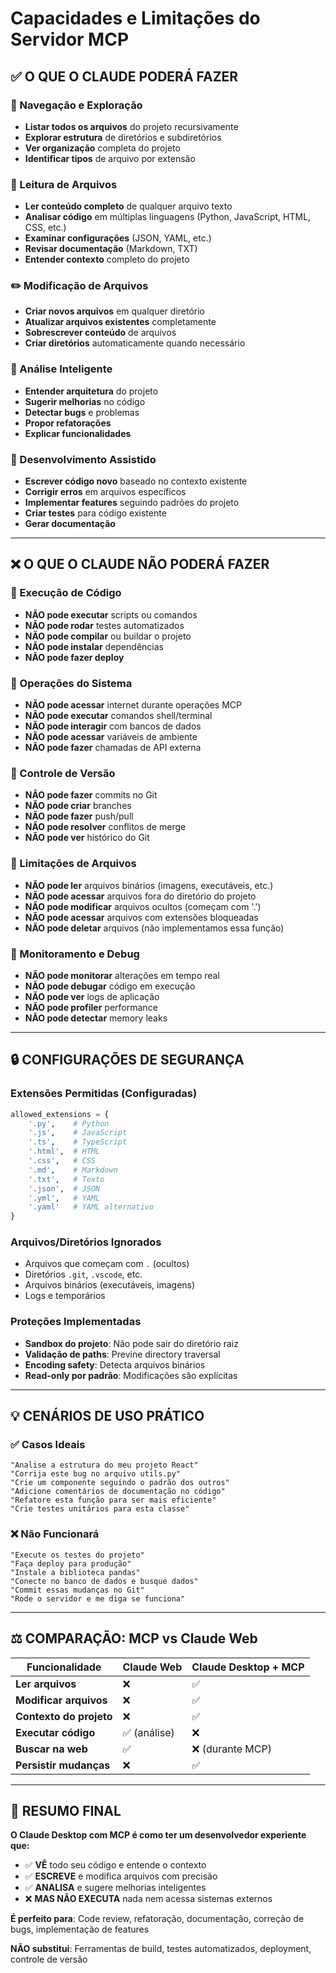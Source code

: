 # Capacidades e Limitações do Servidor MCP

## ✅ O QUE O CLAUDE PODERÁ FAZER

### 📂 Navegação e Exploração
- **Listar todos os arquivos** do projeto recursivamente
- **Explorar estrutura** de diretórios e subdiretórios
- **Ver organização** completa do projeto
- **Identificar tipos** de arquivo por extensão

### 📄 Leitura de Arquivos
- **Ler conteúdo completo** de qualquer arquivo texto
- **Analisar código** em múltiplas linguagens (Python, JavaScript, HTML, CSS, etc.)
- **Examinar configurações** (JSON, YAML, etc.)
- **Revisar documentação** (Markdown, TXT)
- **Entender contexto** completo do projeto

### ✏️ Modificação de Arquivos
- **Criar novos arquivos** em qualquer diretório
- **Atualizar arquivos existentes** completamente
- **Sobrescrever conteúdo** de arquivos
- **Criar diretórios** automaticamente quando necessário

### 🧠 Análise Inteligente
- **Entender arquitetura** do projeto
- **Sugerir melhorias** no código
- **Detectar bugs** e problemas
- **Propor refatorações**
- **Explicar funcionalidades**

### 🔧 Desenvolvimento Assistido
- **Escrever código novo** baseado no contexto existente
- **Corrigir erros** em arquivos específicos
- **Implementar features** seguindo padrões do projeto
- **Criar testes** para código existente
- **Gerar documentação**

---

## ❌ O QUE O CLAUDE NÃO PODERÁ FAZER

### 🚫 Execução de Código
- **NÃO pode executar** scripts ou comandos
- **NÃO pode rodar** testes automatizados
- **NÃO pode compilar** ou buildar o projeto
- **NÃO pode instalar** dependências
- **NÃO pode fazer deploy**

### 🚫 Operações do Sistema
- **NÃO pode acessar** internet durante operações MCP
- **NÃO pode executar** comandos shell/terminal
- **NÃO pode interagir** com bancos de dados
- **NÃO pode acessar** variáveis de ambiente
- **NÃO pode fazer** chamadas de API externa

### 🚫 Controle de Versão
- **NÃO pode fazer** commits no Git
- **NÃO pode criar** branches
- **NÃO pode fazer** push/pull
- **NÃO pode resolver** conflitos de merge
- **NÃO pode ver** histórico do Git

### 🚫 Limitações de Arquivos
- **NÃO pode ler** arquivos binários (imagens, executáveis, etc.)
- **NÃO pode acessar** arquivos fora do diretório do projeto
- **NÃO pode modificar** arquivos ocultos (começam com '.')
- **NÃO pode acessar** arquivos com extensões bloqueadas
- **NÃO pode deletar** arquivos (não implementamos essa função)

### 🚫 Monitoramento e Debug
- **NÃO pode monitorar** alterações em tempo real
- **NÃO pode debugar** código em execução
- **NÃO pode ver** logs de aplicação
- **NÃO pode profiler** performance
- **NÃO pode detectar** memory leaks

---

## 🔒 CONFIGURAÇÕES DE SEGURANÇA

### Extensões Permitidas (Configuradas)
```python
allowed_extensions = {
    '.py',    # Python
    '.js',    # JavaScript  
    '.ts',    # TypeScript
    '.html',  # HTML
    '.css',   # CSS
    '.md',    # Markdown
    '.txt',   # Texto
    '.json',  # JSON
    '.yml',   # YAML
    '.yaml'   # YAML alternativo
}
```

### Arquivos/Diretórios Ignorados
- Arquivos que começam com `.` (ocultos)
- Diretórios `.git`, `.vscode`, etc.
- Arquivos binários (executáveis, imagens)
- Logs e temporários

### Proteções Implementadas
- **Sandbox do projeto**: Não pode sair do diretório raiz
- **Validação de paths**: Previne directory traversal
- **Encoding safety**: Detecta arquivos binários
- **Read-only por padrão**: Modificações são explícitas

---

## 💡 CENÁRIOS DE USO PRÁTICO

### ✅ Casos Ideais
```
"Analise a estrutura do meu projeto React"
"Corrija este bug no arquivo utils.py"
"Crie um componente seguindo o padrão dos outros"
"Adicione comentários de documentação no código"
"Refatore esta função para ser mais eficiente"
"Crie testes unitários para esta classe"
```

### ❌ Não Funcionará
```
"Execute os testes do projeto"
"Faça deploy para produção"
"Instale a biblioteca pandas"
"Conecte no banco de dados e busque dados"
"Commit essas mudanças no Git"
"Rode o servidor e me diga se funciona"
```

---

## ⚖️ COMPARAÇÃO: MCP vs Claude Web

| Funcionalidade | Claude Web | Claude Desktop + MCP |
|----------------|------------|---------------------|
| **Ler arquivos** | ❌ | ✅ |
| **Modificar arquivos** | ❌ | ✅ |
| **Contexto do projeto** | ❌ | ✅ |
| **Executar código** | ✅ (análise) | ❌ |
| **Buscar na web** | ✅ | ❌ (durante MCP) |
| **Persistir mudanças** | ❌ | ✅ |

---

## 🎯 RESUMO FINAL

**O Claude Desktop com MCP é como ter um desenvolvedor experiente que:**
- ✅ **VÊ** todo seu código e entende o contexto
- ✅ **ESCREVE** e modifica arquivos com precisão
- ✅ **ANALISA** e sugere melhorias inteligentes
- ❌ **MAS NÃO EXECUTA** nada nem acessa sistemas externos

**É perfeito para**: Code review, refatoração, documentação, correção de bugs, implementação de features

**NÃO substitui**: Ferramentas de build, testes automatizados, deployment, controle de versão